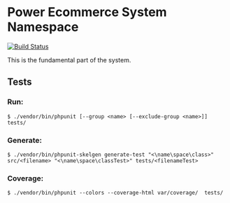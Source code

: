 # Power Ecommerce System Namespace

[![Build Status](https://travis-ci.org/powerecommerce/system.svg?branch=master)](https://travis-ci.org/powerecommerce/system)

This is the fundamental part of the system.

## Tests

### Run:

```
$ ./vendor/bin/phpunit [--group <name> [--exclude-group <name>]] tests/
```

### Generate:

```
$ ./vendor/bin/phpunit-skelgen generate-test "<\name\space\class>" src/<filename> "<\name\space\classTest>" tests/<filenameTest>    
```

### Coverage:

```
$ ./vendor/bin/phpunit --colors --coverage-html var/coverage/  tests/    
```